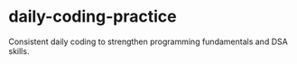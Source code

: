 # daily-coding-practice
Consistent daily coding to strengthen programming fundamentals and DSA skills.
